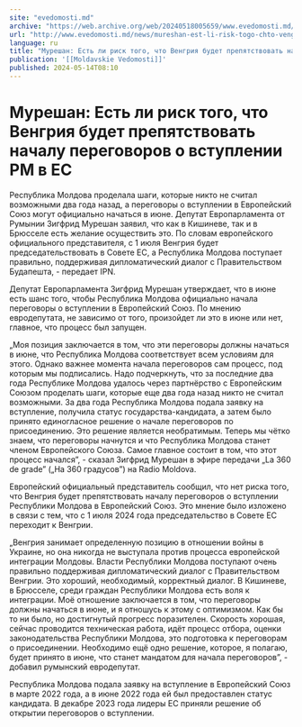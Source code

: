 ```yaml
---
site: "evedomosti.md"
archive: "https://web.archive.org/web/20240518005659/www.evedomosti.md/news/mureshan-est-li-risk-togo-chto-vengriya-budet-prepyatstvovat"
url: "http://www.evedomosti.md/news/mureshan-est-li-risk-togo-chto-vengriya-budet-prepyatstvovat"
language: ru
title: "Мурешан: Есть ли риск того, что Венгрия будет препятствовать началу переговоров о вступлении РМ в ЕС"
publication: '[[Moldavskie Vedomosti]]'
published: 2024-05-14T08:10
---
```


# Мурешан: Есть ли риск того, что Венгрия будет препятствовать началу переговоров о вступлении РМ в ЕС

Республика Молдова проделала шаги, которые никто не считал возможными два года назад, а переговоры о вступлении в Европейский Союз могут официально начаться в июне. Депутат Европарламента от Румынии Зигфрид Мурешан заявил, что как в Кишиневе, так и в Брюсселе есть желание осуществить это. По словам европейского официального представителя, с 1 июля Венгрия будет председательствовать в Совете ЕС, а Республика Молдова поступает правильно, поддерживая дипломатический диалог с Правительством Будапешта, - передает IPN.

Депутат Европарламента Зигфрид Мурешан утверждает, что в июне есть шанс того, чтобы Республика Молдова официально начала переговоры о вступлении в Европейский Союз. По мнению евродепутата, не зависимо от того, произойдет ли это в июне или нет, главное, что процесс был запущен.

„Моя позиция заключается в том, что эти переговоры должны начаться в июне, что Республика Молдова соответствует всем условиям для этого. Однако важнее момента начала переговоров сам процесс, под которым мы подписались. Надо подчеркнуть, что за последние два года Республике Молдова удалось через партнёрство с Европейским Союзом проделать шаги, которые еще два года назад никто не считал возможными. За два года Республика Молдова подала заявку на вступление, получила статус государства-кандидата, а затем было принято единогласное решение о начале переговоров по присоединению. Это решение является необратимым. Теперь мы чётко знаем, что переговоры начнутся и что Республика Молдова станет членом Европейского Союза. Самое главное состоит в том, что этот процесс начался”, - сказал Зигфрид Мурешан в эфире передачи „La 360 de grade” („На 360 градусов”) на Radio Moldova.

Европейский официальный представитель сообщил, что нет риска того, что Венгрия будет препятствовать началу переговоров о вступлении Республики Молдова в Европейский Союз. Это мнение было изложено в связи с тем, что с 1 июля 2024 года председательство в Совете ЕС переходит к Венгрии.

„Венгрия занимает определенную позицию в отношении войны в Украине, но она никогда не выступала против процесса европейской интеграции Молдовы. Власти Республики Молдова поступают очень правильно поддерживая дипломатический диалог с Правительством Венгрии. Это хороший, необходимый, корректный диалог. В Кишиневе, в Брюсселе, среди граждан Республики Молдова есть воля к интеграции. Моё отношение заключается в том, что переговоры должны начаться в июне, и я отношусь к этому с оптимизмом. Как бы то ни было, но достигнутый прогресс поразителен. Скорость хорошая, сейчас проводится техническая работа, идёт процесс отбора, оценки законодательства Республики Молдова, это подготовка к переговорам о присоединении. Необходимо ещё одно решение, которое, я полагаю, будет принято в июне, что станет мандатом для начала переговоров”, - добавил румынский евродепутат.

Республика Молдова подала заявку на вступление в Европейский Союз в марте 2022 года, а в июне 2022 года ей был предоставлен статус кандидата. В декабре 2023 года лидеры ЕС приняли решение об открытии переговоров о вступлении.